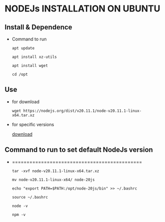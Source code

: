NODEJs INSTALLATION ON UBUNTU
===

## Install & Dependence
- Command to run 
  ```
  apt update
  
  apt install xz-utils
  
  apt install wget
  
  cd /opt
  
  ```

## Use
- for download 
  ```
  wget https://nodejs.org/dist/v20.11.1/node-v20.11.1-linux-x64.tar.xz
  
  ```
- for specific versions 

   [download](https://nodejs.org/dist/)
 
## Command to run to set default NodeJs version
- =============================================
  ```
  tar -xvf node-v20.11.1-linux-x64.tar.xz
  
  mv node-v20.11.1-linux-x64/ node-20js
  
  echo "export PATH=$PATH:/opt/node-20js/bin" >> ~/.bashrc
  
  source ~/.bashrc
  
  node -v
  
  npm -v
  
  ```
